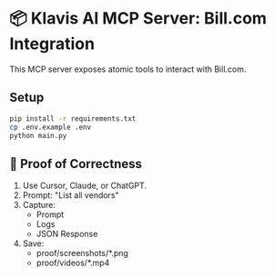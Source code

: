 # 📦 Klavis AI MCP Server: Bill.com Integration

This MCP server exposes atomic tools to interact with Bill.com.

## Setup

```bash
pip install -r requirements.txt
cp .env.example .env
python main.py
```

## 📸 Proof of Correctness

1. Use Cursor, Claude, or ChatGPT.
2. Prompt: "List all vendors"
3. Capture:
   - Prompt
   - Logs
   - JSON Response
4. Save:
   - proof/screenshots/*.png
   - proof/videos/*.mp4
